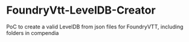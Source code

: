 # FoundryVtt-LevelDB-Creator
PoC to create a valid LevelDB from json files for FoundryVTT, including folders in compendia
